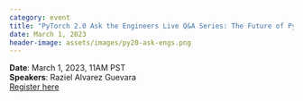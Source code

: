 ```yaml
---
category: event
title: "PyTorch 2.0 Ask the Engineers Live Q&A Series: The Future of PyTorch On-device"
date: March 1, 2023
header-image: assets/images/py20-ask-engs.png
---
```


**Date**: March 1, 2023, 11AM  PST  
**Speakers**: Raziel Alvarez Guevara  
[Register here](https://community.linuxfoundation.org/events/details/lfhq-pytorch-foundation-presents-pytorch-20-ask-the-engineers-qa-series-the-future-of-pytorch-on-device/)